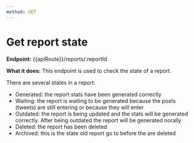 ```yaml
---
method: GET
---
```


# Get report state

**Endpoint:** {{apiRoute}}/reports/:reportId

**What it does:** This endpoint is used to check the state of a report. 

There are several states in a report:

- Generated: the report stats have been generated correctly
- Waiting: the report is waiting to be generated because the posts (tweets) are still entering or because they will enter
- Outdated: the report is being updated and the stats will be generated correctly. After being outdated the report will be generated norally
- Deleted: the report has been deleted
- Archived: this is the state old report go to before the are deleted

